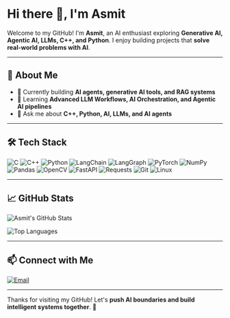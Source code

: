# Hi there 👋, I'm Asmit

Welcome to my GitHub! I'm **Asmit**, an AI enthusiast exploring **Generative AI, Agentic AI, LLMs, C++, and Python**. I enjoy building projects that **solve real-world problems with AI**.

---

## 🚀 About Me

- 🔭 Currently building **AI agents, generative AI tools, and RAG systems**  
- 🌱 Learning **Advanced LLM Workflows, AI Orchestration, and Agentic AI pipelines**  
- 💬 Ask me about **C++, Python, AI, LLMs, and AI agents**

---

## 🛠️ Tech Stack

![C](https://img.shields.io/badge/C-00599C?style=for-the-badge&logo=c&logoColor=white)
![C++](https://img.shields.io/badge/C++-00599C?style=for-the-badge&logo=c%2B%2B&logoColor=white)
![Python](https://img.shields.io/badge/Python-3776AB?style=for-the-badge&logo=python&logoColor=white)
![LangChain](https://img.shields.io/badge/LangChain-4B0082?style=for-the-badge)
![LangGraph](https://img.shields.io/badge/LangGraph-FF6F61?style=for-the-badge)
![PyTorch](https://img.shields.io/badge/PyTorch-EE4C2C?style=for-the-badge&logo=pytorch&logoColor=white)
![NumPy](https://img.shields.io/badge/NumPy-013243?style=for-the-badge&logo=numpy&logoColor=white)
![Pandas](https://img.shields.io/badge/Pandas-150458?style=for-the-badge&logo=pandas&logoColor=white)
![OpenCV](https://img.shields.io/badge/OpenCV-5C3EE8?style=for-the-badge&logo=opencv&logoColor=white)
![FastAPI](https://img.shields.io/badge/FastAPI-009688?style=for-the-badge)
![Requests](https://img.shields.io/badge/Requests-0056D2?style=for-the-badge)
![Git](https://img.shields.io/badge/Git-F05032?style=for-the-badge&logo=git&logoColor=white)
![Linux](https://img.shields.io/badge/Linux-FCC624?style=for-the-badge&logo=linux&logoColor=black)

---

## 📈 GitHub Stats

![Asmit's GitHub Stats](https://github-readme-stats.vercel.app/api?username=the-asmit&show_icons=true&theme=radical&count_private=true&hide=issues)

![Top Languages](https://github-readme-stats.vercel.app/api/top-langs/?username=the-asmit&layout=compact&theme=radical)

---

## 📫 Connect with Me
  
[![Email](https://img.shields.io/badge/Email-Asmit-D14836?style=for-the-badge&logo=gmail&logoColor=white)](mailto:asmitnayan@gmail.com)

---

Thanks for visiting my GitHub! Let's **push AI boundaries and build intelligent systems together**. 🌟
